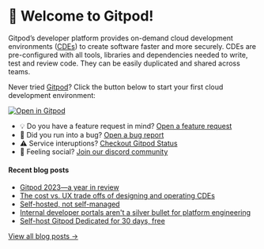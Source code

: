 # 👋 Welcome to Gitpod!

Gitpod’s developer platform provides on-demand cloud development environments ([CDEs](https://www.gitpod.io/cde)) to create software faster and more securely. CDEs are pre-configured with all tools, libraries and dependencies needed to write, test and review code. They can be easily duplicated and shared across teams.

Never tried [Gitpod](https://www.gitpod.io/)? Click the button below to start your first cloud development environment:

[![Open in Gitpod](https://gitpod.io/button/open-in-gitpod.svg)](https://gitpod.new)

* 💡 Do you have a feature request in mind? [Open a feature request](https://github.com/gitpod-io/gitpod/issues/new?assignees=&labels=&template=feature_request.md&title=)
* 🐛 Did you run into a bug? [Open a bug report](https://github.com/gitpod-io/gitpod/issues/new?assignees=&labels=bug&template=bug_report.yml)
* ⚠️ Service interuptions? [Checkout Gitpod Status](https://gitpodstatus.com/)
* 🦩 Feeling social? [Join our discord community](https://www.gitpod.io/chat)

#### Recent blog posts

<!--START_SECTION:feed-->
* [Gitpod 2023—a year in review](https://www.gitpod.io/blog/gitpod-2023-a-year-in-review)
* [The cost vs. UX trade offs of designing and operating CDEs](https://www.gitpod.io/blog/cost-vs-ux-tradeoffs-building-cdes)
* [Self-hosted, not self-managed](https://www.gitpod.io/blog/self-hosted-not-self-managed)
* [Internal developer portals aren't a silver bullet for platform engineering](https://www.gitpod.io/blog/internal-developer-portals-not-a-silver-bullet)
* [Self-host Gitpod Dedicated for 30 days, free](https://www.gitpod.io/blog/self-host-gitpod-dedicated-for-30-days-free)
<!--END_SECTION:feed-->

[View all blog posts &rarr;](https://www.gitpod.io/blog)
